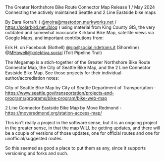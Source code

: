 The Greater Northshore Bike Route Connector Map
Release 1 / May 2024
Connecting the actively maintained Seattle and 2 Line Eastside bike maps

By Dara Korra'ti ( @moira@mastodon.murkworks.net / https://solarbird.net./blog ) using material
from King County GIS, the very outdated and somewhat inaccurate Kirkland Bike Map, satellite
views via Google Maps, and important contributions from:
 
Erik H. on Facebook (Bothell)
@sip@social.ridetrans.it (Shoreline)
@MHowell@kolektiva.social (Tolt Pipeline Trail)

The Megamap is a stich-together of the Greater Northshore Bike Route Connector Map, the City of
Seattle Bike Map, and the 2 Line Connector Eastside Bike Map. See those projects for their
individual author/accrediation notes:

City of Seattle Bike Map by City of Seattle Department of Transportation - https://www.seattle.gov/transportation/projects-and-programs/programs/bike-program/bike-web-map

2 Line Connector Eastside Bike Map by Move Redmond - https://moveredmond.org/station-access-map/

This isn't really a project in the software sense, but it is an ongoing project in the greater sense,
in that the map WILL be getting updates, and there will be a couple of versions of those updates,
one for official routes and one for unofficial/suggested routes.

So this seemed as good a place to put them as any, since it supports versioning and forks and such.
